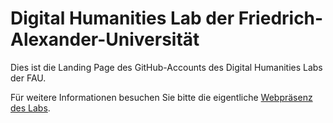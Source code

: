 # Digital Humanities Lab der Friedrich-Alexander-Universität

Dies ist die Landing Page des GitHub-Accounts des Digital Humanities Labs der FAU.

Für weitere Informationen besuchen Sie bitte die eigentliche [Webpräsenz des Labs](https://ub.fau.de/forschen/digital-humanities/digital-humanities-lab/).

